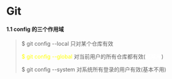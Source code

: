 # Git

#### 1.1 config 的三个作用域

>$ git config --local   		 只对某个仓库有效
>
><font color = yellow>$ git config --global</font>   	   对当前用户的所有仓库都有效(**<font color=white>最常用</font>**)
>
>$ git config --system     	对系统所有登录的用户有效(基本不用)

